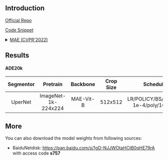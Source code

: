 ## Introduction

<a href="https://github.com/facebookresearch/mae">Official Repo</a>

<a href="https://github.com/SegmentationBLWX/sssegmentation/blob/main/ssseg/modules/models/backbones/mae.py">Code Snippet</a>

<details>
<summary align="left"><a href="https://arxiv.org/pdf/2111.06377.pdf">MAE (CVPR'2022)</a></summary>

```latex
@inproceedings{he2022masked,
    title={Masked autoencoders are scalable vision learners},
    author={He, Kaiming and Chen, Xinlei and Xie, Saining and Li, Yanghao and Doll{\'a}r, Piotr and Girshick, Ross},
    booktitle={Proceedings of the IEEE/CVF Conference on Computer Vision and Pattern Recognition},
    pages={16000--16009},
    year={2022}
}
```

</details>


## Results

#### ADE20k
| Segmentor     | Pretrain               | Backbone              | Crop Size  | Schedule                             | Train/Eval Set  | mIoU   | Download                                                                                                                                                                                                                                                                                                                                                                      |
| :-:           | :-:                    | :-:                   | :-:        | :-:                                  | :-:             | :-:    | :-:                                                                                                                                                                                                                                                                                                                                                                           |
| UperNet       | ImageNet-1k-224x224    | MAE-Vit-B             | 512x512    | LR/POLICY/BS/EPOCH: 1e-4/poly/16/130 | train/val       | 48.20% | [cfg](https://raw.githubusercontent.com/SegmentationBLWX/sssegmentation/main/ssseg/configs/mae/upernet_maevitbase_ade20k.py) &#124; [model](https://github.com/SegmentationBLWX/modelstore/releases/download/ssseg_mae/upernet_maevitbase_ade20k.pth) &#124; [log](https://github.com/SegmentationBLWX/modelstore/releases/download/ssseg_mae/upernet_maevitbase_ade20k.log)  |


## More
You can also download the model weights from following sources:
- BaiduNetdisk: https://pan.baidu.com/s/1gD-NJJWOtaHCtB0qHE79rA with access code **s757**